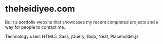# theheidiyee.com

Built a portfolio website that showcases my recent completed projects and a way for people to contact me.

Technology used: HTML5, Sass, jQuery, Gulp, Neat, Placeholder.js
